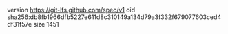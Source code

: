 version https://git-lfs.github.com/spec/v1
oid sha256:db8fb1966dfb5227e611d8c310149a134d79a3f332f679077603ced4df31f57e
size 1451
